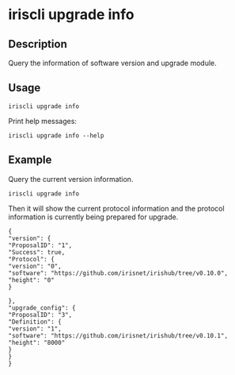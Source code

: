# iriscli upgrade info

## Description

Query the information of software version and upgrade module.

## Usage

```
iriscli upgrade info
```

Print help messages:

```
iriscli upgrade info --help
```

## Example

Query the current version information. 

```
iriscli upgrade info 
```

Then it will show the current protocol information and the protocol information is currently being prepared for upgrade.

```
{
"version": {
"ProposalID": "1",
"Success": true,
"Protocol": {
"version": "0",
"software": "https://github.com/irisnet/irishub/tree/v0.10.0",
"height": "0"
}

},
"upgrade_config": {
"ProposalID": "3",
"Definition": {
"version": "1",
"software": "https://github.com/irisnet/irishub/tree/v0.10.1",
"height": "8000"
}
}
}
```
